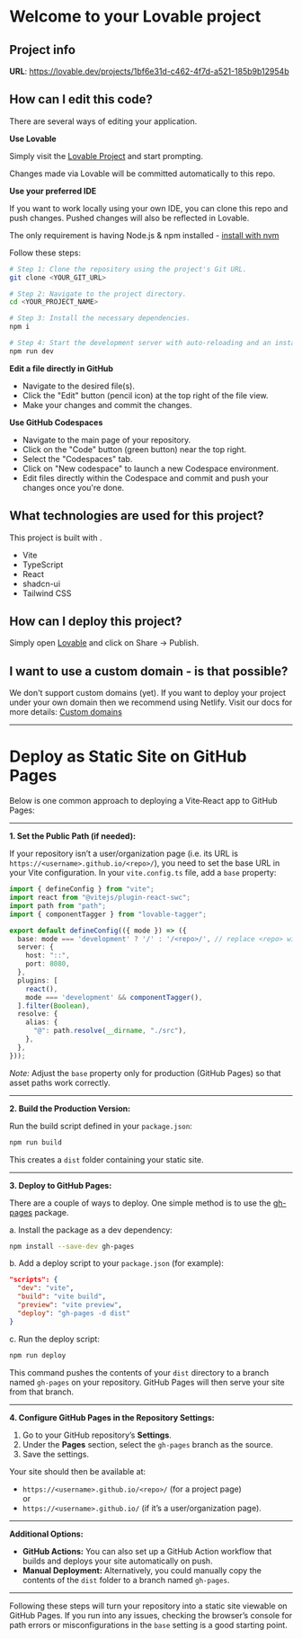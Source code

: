 # Welcome to your Lovable project

## Project info

**URL**: https://lovable.dev/projects/1bf6e31d-c462-4f7d-a521-185b9b12954b

## How can I edit this code?

There are several ways of editing your application.

**Use Lovable**

Simply visit the [Lovable Project](https://lovable.dev/projects/1bf6e31d-c462-4f7d-a521-185b9b12954b) and start prompting.

Changes made via Lovable will be committed automatically to this repo.

**Use your preferred IDE**

If you want to work locally using your own IDE, you can clone this repo and push changes. Pushed changes will also be reflected in Lovable.

The only requirement is having Node.js & npm installed - [install with nvm](https://github.com/nvm-sh/nvm#installing-and-updating)

Follow these steps:

```sh
# Step 1: Clone the repository using the project's Git URL.
git clone <YOUR_GIT_URL>

# Step 2: Navigate to the project directory.
cd <YOUR_PROJECT_NAME>

# Step 3: Install the necessary dependencies.
npm i

# Step 4: Start the development server with auto-reloading and an instant preview.
npm run dev
```

**Edit a file directly in GitHub**

- Navigate to the desired file(s).
- Click the "Edit" button (pencil icon) at the top right of the file view.
- Make your changes and commit the changes.

**Use GitHub Codespaces**

- Navigate to the main page of your repository.
- Click on the "Code" button (green button) near the top right.
- Select the "Codespaces" tab.
- Click on "New codespace" to launch a new Codespace environment.
- Edit files directly within the Codespace and commit and push your changes once you're done.

## What technologies are used for this project?

This project is built with .

- Vite
- TypeScript
- React
- shadcn-ui
- Tailwind CSS

## How can I deploy this project?

Simply open [Lovable](https://lovable.dev/projects/1bf6e31d-c462-4f7d-a521-185b9b12954b) and click on Share -> Publish.

## I want to use a custom domain - is that possible?

We don't support custom domains (yet). If you want to deploy your project under your own domain then we recommend using Netlify. Visit our docs for more details: [Custom domains](https://docs.lovable.dev/tips-tricks/custom-domain/)

------------------

# Deploy as Static Site on GitHub Pages

Below is one common approach to deploying a Vite‑React app to GitHub Pages:

---

**1. Set the Public Path (if needed):**

If your repository isn’t a user/organization page (i.e. its URL is `https://<username>.github.io/<repo>/`), you need to set the base URL in your Vite configuration. In your `vite.config.ts` file, add a `base` property:

```ts
import { defineConfig } from "vite";
import react from "@vitejs/plugin-react-swc";
import path from "path";
import { componentTagger } from "lovable-tagger";

export default defineConfig(({ mode }) => ({
  base: mode === 'development' ? '/' : '/<repo>/', // replace <repo> with your repository name
  server: {
    host: "::",
    port: 8080,
  },
  plugins: [
    react(),
    mode === 'development' && componentTagger(),
  ].filter(Boolean),
  resolve: {
    alias: {
      "@": path.resolve(__dirname, "./src"),
    },
  },
}));
```

*Note:* Adjust the `base` property only for production (GitHub Pages) so that asset paths work correctly.

---

**2. Build the Production Version:**

Run the build script defined in your `package.json`:

```sh
npm run build
```

This creates a `dist` folder containing your static site.

---

**3. Deploy to GitHub Pages:**

There are a couple of ways to deploy. One simple method is to use the [gh-pages](https://www.npmjs.com/package/gh-pages) package.

a. Install the package as a dev dependency:

```sh
npm install --save-dev gh-pages
```

b. Add a deploy script to your `package.json` (for example):

```json
"scripts": {
  "dev": "vite",
  "build": "vite build",
  "preview": "vite preview",
  "deploy": "gh-pages -d dist"
}
```

c. Run the deploy script:

```sh
npm run deploy
```

This command pushes the contents of your `dist` directory to a branch named `gh-pages` on your repository. GitHub Pages will then serve your site from that branch.

---

**4. Configure GitHub Pages in the Repository Settings:**

1. Go to your GitHub repository’s **Settings**.
2. Under the **Pages** section, select the `gh-pages` branch as the source.
3. Save the settings.

Your site should then be available at:
- `https://<username>.github.io/<repo>/` (for a project page)  
or  
- `https://<username>.github.io/` (if it’s a user/organization page).

---

**Additional Options:**

- **GitHub Actions:** You can also set up a GitHub Action workflow that builds and deploys your site automatically on push.
- **Manual Deployment:** Alternatively, you could manually copy the contents of the `dist` folder to a branch named `gh-pages`.

---

Following these steps will turn your repository into a static site viewable on GitHub Pages. If you run into any issues, checking the browser’s console for path errors or misconfigurations in the `base` setting is a good starting point.
